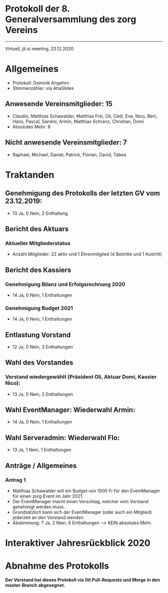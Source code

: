 Protokoll der 8. Generalversammlung des zorg Vereins
======
---
Virtuell, jit.si meeting, 23.12.2020

# Allgemeines
- Protokoll: Dominik Angehrn
- Stimmenzähler: via AhaSlides

## Anwesende Vereinsmitglieder: 15
- Claudio, Matthias Schawalder, Matthias Frei, Oli, Cédi, Eva, Nico, Bert, Hans, Pascal, Sandro, Armin, Matthias Schranz, Christian, Domi
- Absolutes Mehr: 8

## Nicht anwesende Vereinsmitglieder: 7
- Raphael, Michael, Daniel, Patrick, Florian, David, Tabea

# Traktanden
## Genehmigung des Protokolls der letzten GV vom 23.12.2019:
- 13 Ja, 0 Nein, 2 Enthaltung

## Bericht des Aktuars
### Aktueller Mitgliederstatus
- Anzahl Mitglieder: 22 aktiv und 1 Ehrenmitglied (4 Beitritte und 1 Austritt)

## Bericht des Kassiers
### Genehmigung Bilanz und Erfolgsrechnung 2020
- 14 Ja, 0 Nein, 1 Enthaltungen 

### Genehmigung Budget 2021
- 14 Ja, 0 Nein, 1 Enthaltungen

## Entlastung Vorstand
- 12 Ja, 0 Nein, 3 Enthaltungen

## Wahl des Vorstandes
### Vorstand wiedergewählt (Präsident Oli, Aktuar Domi, Kassier Nico):
- 13 Ja, 0 Nein, 2 Enthaltungen

## Wahl EventManager: Wiederwahl Armin:
- 14 Ja, 0 Nein, 1 Enthaltungen

## Wahl Serveradmin: Wiederwahl Flo:
- 13 Ja, 1 Nein, 1 Enthaltungen

## Anträge / Allgemeines
### Antrag 1
- Matthias Schawalder will ein Budget von 1000 Fr für den EventManager für einen zorg Event im Jahr 2021.
- Der EventManager macht einen Vorschlag, welcher vom Vorstand genehmigt werden muss.
- Grundsätzlich kann sich der EventManager (oder auch ein Mitglied) jederzeit an den Vorstand wenden.
- Abstimmung: 7 Ja, 2 Nein, 6 Enthaltungen --> KEIN absolutes Mehr.

# Interaktiver Jahresrückblick 2020

# Abnahme des Protokolls
**Der Vorstand hat dieses Protokoll via Git Pull-Requests und Merge in den master-Branch abgesegnet.**
